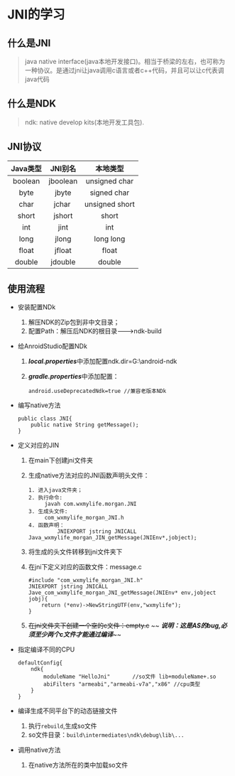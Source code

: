 # JNI的学习
 
## 什么是JNI
	
> java native interface(java本地开发接口)。相当于桥梁的左右，也可称为一种协议。是通过jni让java调用c语言或者c++代码，并且可以让c代表调java代码


## 什么是NDK

> ndk: native develop kits(本地开发工具包).

## JNI协议

|Java类型| JNI别名 | 本地类型 |  
| :-: | :-: | :-: |
| boolean | jboolean | unsigned char |
| byte | jbyte | signed char | 
| char | jchar  | unsigned short | 
| short | jshort | short |  
| int | jint | int |
| long | jlong | long long | 
| float | jfloat | float |  
| double | jdouble | double |  

## 使用流程

- 安装配置NDk
    1. 解压NDK的Zip包到非中文目录；
    2. 配置Path：解压后NDK的根目录--->ndk-build 
- 给AnroidStudio配置NDk
    1. ***local.properties***中添加配置ndk.dir=G\:\\android-ndk
    2. ***gradle.properties***中添加配置：
    
        ~~~
        android.useDeprecatedNdk=true //兼容老版本NDk
        ~~~
- 编写native方法

    ~~~
    public class JNI{
        public native String getMessage();
    }   
    ~~~
- 定义对应的JIN
    1. 在main下创建jni文件夹
    2. 生成native方法对应的JNI函数声明头文件：
       
       ~~~
       1. 进入java文件夹；
       2. 执行命令:
            javah com.wxmylife.morgan.JNI
       3. 生成头文件: 
            com_wxmylife_morgan_JNI.h
       4. 函数声明：
                JNIEXPORT jstring JNICALL Java_wxmylife_morgan_JIN_getMessage(JNIEnv*,jobject);
       ~~~
       
    3. 将生成的头文件转移到jni文件夹下
    4. 在jni下定义对应的函数文件：message.c
        
        ```
        #include "com_wxmylife_morgan_JNI.h"
        JNIEXPORT jstring JNICALL
        Jave_com_wxmylife_morgan_JNI_getMessage(JNIEnv* env,jobject jobj){
            return (*env)->NewStringUTF(env,"wxmylife");                
        }
        ```
        
    5. ~~在jni文件夹下创建一个空的c文件：empty.c~~
      ~~ ***说明：这是AS的bug,必须至少两个c文件才能通过编译***~~

- 指定编译不同的CPU

    ```
    defaultConfig{
        ndk{
            moduleName "HelloJni"       //so文件 lib+moduleName+.so
            abiFilters "armeabi","armeabi-v7a","x86" //cpu类型
        }
    }
    ```
    
- 编译生成不同平台下的动态链接文件
    1. 执行`rebuild`,生成so文件
    2. so文件目录：`build\intermediates\ndk\debug\lib\...`
- 调用native方法
    1. 在native方法所在的类中加载so文件


